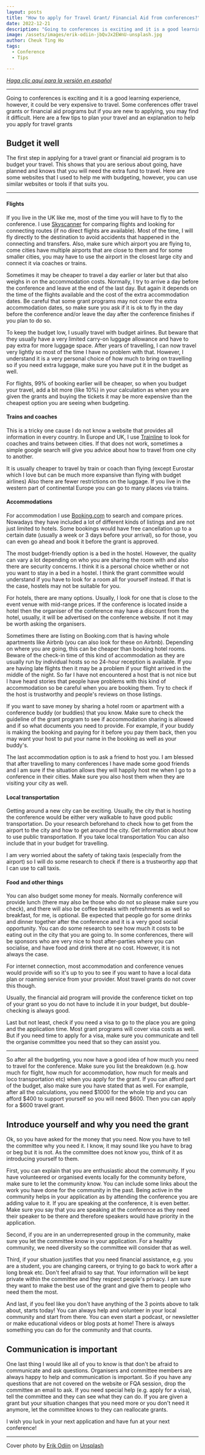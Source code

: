 ```yaml
---
layout: posts
title: "How to apply for Travel Grant/ Financial Aid from conferences?"
date: 2022-12-21
description: "Going to conferences is exciting and it is a good learning experience, however, it could be very expensive to travel. Some conferences offer travel grants or financial aid programs but if you are new to applying, you may find it difficult. Here are a few tips to plan your travel and an explanation to help you apply for travel grants."
image: /assets/images/erik-odiin-jbQvJx2EWnU-unsplash.jpg
author: Cheuk Ting Ho
tags:
  - Conference
  - Tips

---
```


*[Haga clic aquí para la versión en español](/2022/12/21/how-to-finaid-es/)*

---

Going to conferences is exciting and it is a good learning experience, however, it could be very expensive to travel. Some conferences offer travel grants or financial aid programs but if you are new to applying, you may find it difficult. Here are a few tips to plan your travel and an explanation to help you apply for travel grants

## Budget it well

The first step in applying for a travel grant or financial aid program is to budget your travel. This shows that you are serious about going, have planned and knows that you will need the extra fund to travel. Here are some websites that I used to help me with budgeting, however, you can use similar websites or tools if that suits you.

---

#### Flights

If you live in the UK like me, most of the time you will have to fly to the conference. I use [Skyscanner](https://www.skyscanner.net/) for comparing flights and looking for connecting routes (if no direct flights are available). Most of the time, I will fly directly to the destination to avoid accidents that happened in the connecting and transfers. Also, make sure which airport you are flying to, come cities have multiple airports that are close to them and for some smaller cities, you may have to use the airport in the closest large city and connect it via coaches or trains.

Sometimes it may be cheaper to travel a day earlier or later but that also weighs in on the accommodation costs. Normally, I try to arrive a day before the conference and leave at the end of the last day. But again it depends on the time of the flights available and the cost of the extra accommodation dates. Be careful that some grant programs may not cover the extra accommodation dates, so make sure you ask if it is ok to fly in the day before the conference and/or leave the day after the conference finishes if you plan to do so.

To keep the budget low, I usually travel with budget airlines. But beware that they usually have a very limited carry-on luggage allowance and have to pay extra for more luggage space. After years of travelling, I can now travel very lightly so most of the time I have no problem with that. However, I understand it is a very personal choice of how much to bring on travelling so if you need extra luggage, make sure you have put it in the budget as well.

For flights, 99% of booking earlier will be cheaper, so when you budget your travel, add a bit more (like 10%) in your calculation as when you are given the grants and buying the tickets it may be more expensive than the cheapest option you are seeing when budgeting.

#### Trains and coaches

This is a tricky one cause I do not know a website that provides all information in every country. In Europe and UK, I use [Trainline](https://www.thetrainline.com/) to look for coaches and trains between cities. If that does not work, sometimes a simple google search will give you advice about how to travel from one city to another.

It is usually cheaper to travel by train or coach than flying (except Eurostar which I love but can be much more expansive than flying with budget airlines) Also there are fewer restrictions on the luggage. If you live in the western part of continental Europe you can go to many places via trains.

#### Accommodations

For accommodation I use [Booking.com](https://www.booking.com/) to search and compare prices. Nowadays they have included a lot of different kinds of listings and are not just limited to hotels. Some bookings would have free cancellation up to a certain date (usually a week or 3 days before your arrival), so for those, you can even go ahead and book it before the grant is approved.

The most budget-friendly option is a bed in the hostel. However, the quality can vary a lot depending on who you are sharing the room with and also there are security concerns. I think it is a personal choice whether or not you want to stay in a bed in a hostel. I think the grant committee would understand if you have to look for a room all for yourself instead. If that is the case, hostels may not be suitable for you.

For hotels, there are many options. Usually, I look for one that is close to the event venue with mid-range prices. If the conference is located inside a hotel then the organiser of the conference may have a discount from the hotel, usually, it will be advertised on the conference website. If not it may be worth asking the organisers.

Sometimes there are listing on Booking.com that is having whole apartments like Airbnb (you can also look for these on Airbnb). Depending on where you are going, this can be cheaper than booking hotel rooms. Beware of the check-in time of this kind of accommodation as they are usually run by individual hosts so no 24-hour reception is available. If you are having late flights then it may be a problem if your flight arrived in the middle of the night. So far I have not encountered a host that is not nice but I have heard stories that people have problems with this kind of accommodation so be careful when you are booking them. Try to check if the host is trustworthy and people's reviews on those listings.

If you want to save money by sharing a hotel room or apartment with a conference buddy (or buddies) that you know. Make sure to check the guideline of the grant program to see if accommodation sharing is allowed and if so what documents you need to provide. For example, if your buddy is making the booking and paying for it before you pay them back, then you may want your host to put your name in the booking as well as your buddy's.

The last accommodation option is to ask a friend to host you. I am blessed that after travelling to many conferences I have made some good friends and I am sure if the situation allows they will happily host me when I go to a conference in their cities. Make sure you also host them when they are visiting your city as well.

#### Local transportation

Getting around a new city can be exciting. Usually, the city that is hosting the conference would be either very walkable to have good public transportation. Do your research beforehand to check how to get from the airport to the city and how to get around the city. Get information about how to use public transportation. If you take local transportation You can also include that in your budget for travelling.

I am very worried about the safety of taking taxis (especially from the airport) so I will do some research to check if there is a trustworthy app that I can use to call taxis.

#### Food and other things

You can also budget some money for meals. Normally conference will provide lunch (there may also be those who do not so please make sure you check), and there will also be coffee breaks with refreshments as well so breakfast, for me, is optional. Be expected that people go for some drinks and dinner together after the conference and it is a very good social opportunity. You can do some research to see how much it costs to be eating out in the city that you are going to. In some conferences, there will be sponsors who are very nice to host after-parties where you can socialise, and have food and drink there at no cost. However, it is not always the case.

For internet connection, most accommodation and conference venues would provide wifi so it's up to you to see if you want to have a local data plan or roaming service from your provider. Most travel grants do not cover this though.

Usually, the financial aid program will provide the conference ticket on top of your grant so you do not have to include it in your budget, but double-checking is always good.

Last but not least, check if you need a visa to go to the place you are going and the application time. Most grant programs will cover visa costs as well. But if you need time to apply for a visa, make sure you communicate and tell the organise committee you need that so they can assist you.

---

So after all the budgeting, you now have a good idea of how much you need to travel for the conference. Make sure you list the breakdown (e.g. how much for flight, how much for accommodation, how much for meals and loco transportation etc) when you apply for the grant. If you can afford part of the budget, also make sure you have stated that as well. For example, after all the calculations, you need $1000 for the whole trip and you can afford $400 to support yourself so you will need $600. Then you can apply for a $600 travel grant.

## Introduce yourself and why you need the grant

Ok, so you have asked for the money that you need. Now you have to tell the committee why you need it. I know, it may sound like you have to brag or beg but it is not. As the committee does not know you, think of it as introducing yourself to them.

First, you can explain that you are enthusiastic about the community. If you have volunteered or organised events locally for the community before, make sure to let the community know. You can include some links about the work you have done for the community in the past. Being active in the community helps in your application as by attending the conference you are adding value to it. If you are speaking at the conference, it is even better. Make sure you say that you are speaking at the conference as they need their speaker to be there and therefore speakers would have priority in the application.

Second, if you are in an underrepresented group in the community, make sure you let the committee know in your application. For a healthy community, we need diversity so the committee will consider that as well.

Third, if your situation justifies that you need financial assistance, e.g. you are a student, you are changing careers, or trying to go back to work after a long break etc. Don't feel afraid to say that. Your information will be kept private within the committee and they respect people's privacy. I am sure they want to make the best use of the grant and give them to people who need them the most.

And last, if you feel like you don't have anything of the 3 points above to talk about, starts today! You can always help and volunteer in your local community and start from there. You can even start a podcast, or newsletter or make educational videos or blog posts at home! There is always something you can do for the community and that counts.

## Communication is important

One last thing I would like all of you to know is that don't be afraid to communicate and ask questions. Organisers and committee members are always happy to help and communication is important. So if you have any questions that are not covered on the website or FQA session, drop the committee an email to ask. If you need special help (e.g. apply for a visa), tell the committee and they can see what they can do. If you are given a grant but your situation changes that you need more or you don't need it anymore, let the committee knows to they can reallocate grants.

I wish you luck in your next application and have fun at your next conference!

---

Cover photo by <a href="https://unsplash.com/@odiin?utm_source=unsplash&utm_medium=referral&utm_content=creditCopyText">Erik Odiin</a> on <a href="https://unsplash.com/s/photos/traveling?utm_source=unsplash&utm_medium=referral&utm_content=creditCopyText">Unsplash</a>
